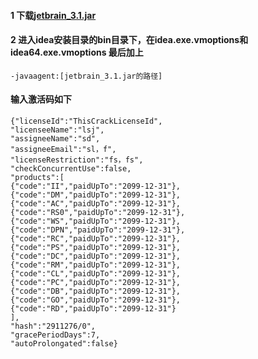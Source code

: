 #### 1 下载[jetbrain_3.1.jar](/ideapojie/jetbrain_3.1.jar)

#### 2 进入idea安装目录的bin目录下，在idea.exe.vmoptions和idea64.exe.vmoptions 最后加上
````
-javaagent:[jetbrain_3.1.jar的路径]
````
#### 输入激活码如下
````
{"licenseId":"ThisCrackLicenseId",
"licenseeName":"lsj",
"assigneeName":"sd",
"assigneeEmail":"sl，f",
"licenseRestriction":"fs，fs",
"checkConcurrentUse":false,
"products":[
{"code":"II","paidUpTo":"2099-12-31"},
{"code":"DM","paidUpTo":"2099-12-31"},
{"code":"AC","paidUpTo":"2099-12-31"},
{"code":"RS0","paidUpTo":"2099-12-31"},
{"code":"WS","paidUpTo":"2099-12-31"},
{"code":"DPN","paidUpTo":"2099-12-31"},
{"code":"RC","paidUpTo":"2099-12-31"},
{"code":"PS","paidUpTo":"2099-12-31"},
{"code":"DC","paidUpTo":"2099-12-31"},
{"code":"RM","paidUpTo":"2099-12-31"},
{"code":"CL","paidUpTo":"2099-12-31"},
{"code":"PC","paidUpTo":"2099-12-31"},
{"code":"DB","paidUpTo":"2099-12-31"},
{"code":"GO","paidUpTo":"2099-12-31"},
{"code":"RD","paidUpTo":"2099-12-31"}
],
"hash":"2911276/0",
"gracePeriodDays":7,
"autoProlongated":false}
````